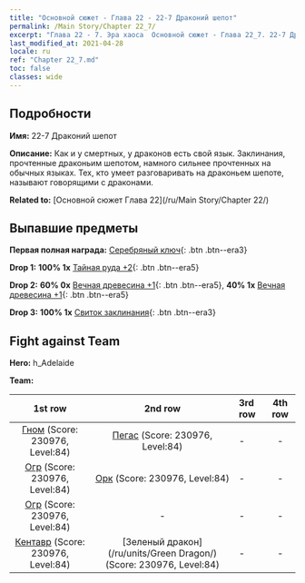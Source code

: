 ```yaml
---
title: "Основной сюжет - Глава 22 - 22-7 Драконий шепот"
permalink: /Main Story/Chapter 22_7/
excerpt: "Глава 22 - 7. Эра хаоса  Основной сюжет - Глава 22_7. 22-7 Драконий шепот"
last_modified_at: 2021-04-28
locale: ru
ref: "Chapter 22_7.md"
toc: false
classes: wide
---
```


## Подробности

 **Имя:** 22-7 Драконий шепот

 **Описание:** Как и у смертных, у драконов есть свой язык. Заклинания, прочтенные драконьим шепотом, намного сильнее прочтенных на обычных языках. Тех, кто умеет разговаривать на драконьем шепоте, называют говорящими с драконами.

 **Related to:** [Основной сюжет Глава 22](/ru/Main Story/Chapter 22/)

## Выпавшие предметы

 **Первая полная награда:** [Серебряный ключ](/ItemsRU/con_693/){: .btn .btn--era3}

 **Drop 1:** **100% 1x** [Тайная руда +2](/ItemsRU/mat_75/){: .btn .btn--era5}

 **Drop 2:** **60% 0x** [Вечная древесина +1](/ItemsRU/mat_69/){: .btn .btn--era5}, **40% 1x** [Вечная древесина +1](/ItemsRU/mat_69/){: .btn .btn--era5}

 **Drop 3:** **100% 1x** [Свиток заклинания](/ItemsRU/con_694/){: .btn .btn--era3}


## Fight against Team
 **Hero:** h_Adelaide

 **Team:**


  | 1st row | 2nd row | 3rd row | 4th row |
  |:----:|:----:|:----|:----:|
  | [Гном](/ru/units/Dwarf/) (Score: 230976, Level:84)  | [Пегас](/ru/units/Pegasus/) (Score: 230976, Level:84)  | - | - |
  | [Огр](/ru/units/Ogre/) (Score: 230976, Level:84)  | [Орк](/ru/units/Orc/) (Score: 230976, Level:84)  | - | - |
  | [Огр](/ru/units/Ogre/) (Score: 230976, Level:84)  | - | - | - |
  | [Кентавр](/ru/units/Centaur/) (Score: 230976, Level:84)  | [Зеленый дракон](/ru/units/Green Dragon/) (Score: 230976, Level:84)  | - | - |



